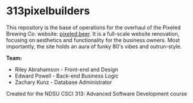 # 313pixelbuilders
This repository is the base of operations for the overhaul of the Pixeled Brewing Co. website: <a href="pixeled.beer">pixeled.beer</a>. It is a full-scale website renovation, focusing on aesthetics and functionality for the business owners. Most importantly, the site holds an aura of funky 80's vibes and outrun-style.  

<strong>Team:</strong> 

<ul>
  <li>Riley Abrahamson - Front-end and Design</li> 
  <li>Edward Powell - Back-end Business Logic</li>
  <li>Zachary Kunz - Database Administrator</li>
</ul>

Created for the NDSU CSCI 313: Advanced Software Development course
